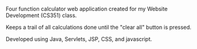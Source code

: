 Four function calculator web application created for my Website Development (CS351) class.

Keeps a trail of all calculations done until the "clear all" button is pressed.

Developed using Java, Servlets, JSP, CSS, and javascript.
